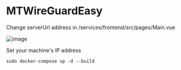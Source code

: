 # MTWireGuardEasy

Change serverUrl address in /services/frontend/src/pages/Main.vue 

![image](https://github.com/unlimmitted/MTWireGuardEasy/assets/108941648/842b6682-3935-4530-9afd-e663645acb17)

Set your machine's IP address

```console
sudo docker-compose up -d --build
```
